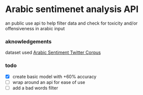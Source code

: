# Arabic sentimenet analysis API
an public use api to help filter data and check for toxicity and/or offensiveness in arabic input


### aknowledgements
dataset used [Arabic Sentiment Twitter Corpus](https://www.kaggle.com/mksaad/arabic-sentiment-twitter-corpus)



### todo
- [X] create basic model with +60% accuracy
- [ ] wrap around an api for ease of use
- [ ] add a bad words filter